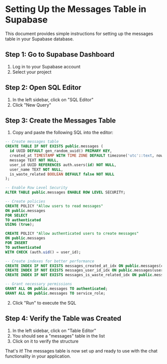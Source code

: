 # Setting Up the Messages Table in Supabase

This document provides simple instructions for setting up the messages table in your Supabase database.

## Step 1: Go to Supabase Dashboard

1. Log in to your Supabase account
2. Select your project

## Step 2: Open SQL Editor

1. In the left sidebar, click on "SQL Editor"
2. Click "New Query"

## Step 3: Create the Messages Table

1. Copy and paste the following SQL into the editor:

```sql
-- Create messages table
CREATE TABLE IF NOT EXISTS public.messages (
  id UUID DEFAULT gen_random_uuid() PRIMARY KEY,
  created_at TIMESTAMP WITH TIME ZONE DEFAULT timezone('utc'::text, now()) NOT NULL,
  message TEXT NOT NULL,
  user_id UUID REFERENCES auth.users(id) NOT NULL,
  user_name TEXT NOT NULL,
  is_waste_related BOOLEAN DEFAULT false NOT NULL
);

-- Enable Row Level Security
ALTER TABLE public.messages ENABLE ROW LEVEL SECURITY;

-- Create policies
CREATE POLICY "Allow users to read messages"
ON public.messages
FOR SELECT
TO authenticated
USING (true);

CREATE POLICY "Allow authenticated users to create messages"
ON public.messages
FOR INSERT
TO authenticated
WITH CHECK (auth.uid() = user_id);

-- Create indexes for better performance
CREATE INDEX IF NOT EXISTS messages_created_at_idx ON public.messages(created_at);
CREATE INDEX IF NOT EXISTS messages_user_id_idx ON public.messages(user_id);
CREATE INDEX IF NOT EXISTS messages_is_waste_related_idx ON public.messages(is_waste_related);

-- Grant necessary permissions
GRANT ALL ON public.messages TO authenticated;
GRANT ALL ON public.messages TO service_role;
```

2. Click "Run" to execute the SQL

## Step 4: Verify the Table was Created

1. In the left sidebar, click on "Table Editor"
2. You should see a "messages" table in the list
3. Click on it to verify the structure

That's it! The messages table is now set up and ready to use with the chat functionality in your application. 